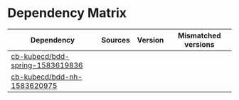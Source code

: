 # Dependency Matrix

Dependency | Sources | Version | Mismatched versions
---------- | ------- | ------- | -------------------
[cb-kubecd/bdd-spring-1583619836](https://github.com/cb-kubecd/bdd-spring-1583619836.git) |  | []() | 
[cb-kubecd/bdd-nh-1583620975](https://github.com/cb-kubecd/bdd-nh-1583620975.git) |  | []() | 
